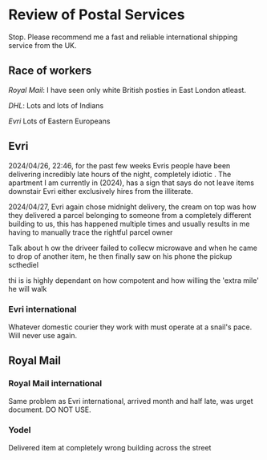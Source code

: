 # Review of Postal Services

Stop. Please recommend me a fast and reliable international shipping service from the UK.

## Race of workers

*Royal Mail*: I have seen only white British posties in East London atleast.

*DHL*: Lots and lots of Indians

*Evri* Lots of Eastern Europeans



## Evri

2024/04/26, 22:46, for the past few weeks Evris people have been delivering incredibly late hours of the night, completely idiotic . The apartment I am currently in (2024), has a sign that says do not leave items downstair Evri either exclusively hires from the illiterate.

2024/04/27, Evri again chose midnight delivery, the cream on top was how they delivered a parcel belonging to someone from a completely different building to us, this has happened multiple times and usually results in me having to manually trace the rightful parcel owner

Talk about h ow the driveer failed to collecw microwave and when he came to drop of another item, he then finally saw on his phone the pickup scthediel



thi is  is highly dependant on how compotent and how willing the &apos;extra mile&apos; he will walk

### Evri international

Whatever domestic courier they work with must operate at a snail's pace. Will never use again.

## Royal Mail

### Royal Mail international

Same problem as Evri international, arrived month and half late, was urget document. DO NOT USE.

### Yodel

Delivered item at completely wrong building across the street



